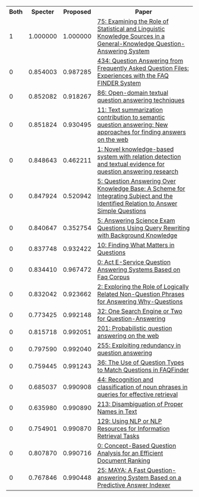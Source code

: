<html><table><tr>
<th>Both</th>
<th>Specter</th>
<th>Proposed</th>
<th>Paper</th>
</tr>
<tr>
<td>1</td>
<td>1.000000</td>
<td>1.000000</td>
<td><a href="https://www.semanticscholar.org/paper/7acb7b3e7ad16adbc68626cddd4bcba515b86e23">75: Examining the Role of Statistical and Linguistic Knowledge Sources in a General-Knowledge Question-Answering System</a></td>
</tr>
<tr>
<td>0</td>
<td>0.854003</td>
<td>0.987285</td>
<td><a href="https://www.semanticscholar.org/paper/e78cabd2f0a8bc2487bf77fa5c62657ed589f64e">434: Question Answering from Frequently Asked Question Files: Experiences with the FAQ FINDER System</a></td>
</tr>
<tr>
<td>0</td>
<td>0.852082</td>
<td>0.918267</td>
<td><a href="https://www.semanticscholar.org/paper/c56aabefca3fcc845f8ca03cd781c6f1bb715fda">86: Open-domain textual question answering techniques</a></td>
</tr>
<tr>
<td>0</td>
<td>0.851824</td>
<td>0.930495</td>
<td><a href="https://www.semanticscholar.org/paper/df0e9375a82250c55f4ba9acfd5401fc1934b17b">11: Text summarization contribution to semantic question answering: New approaches for finding answers on the web</a></td>
</tr>
<tr>
<td>0</td>
<td>0.848643</td>
<td>0.462211</td>
<td><a href="https://www.semanticscholar.org/paper/6bbcc894755af633d9c502e0236b2b08c06072b3">1: Novel knowledge-based system with relation detection and textual evidence for question answering research</a></td>
</tr>
<tr>
<td>0</td>
<td>0.847924</td>
<td>0.520942</td>
<td><a href="https://www.semanticscholar.org/paper/8183e376d1de3a1466e09b187258b29916eaefc0">5: Question Answering Over Knowledge Base: A Scheme for Integrating Subject and the Identified Relation to Answer Simple Questions</a></td>
</tr>
<tr>
<td>0</td>
<td>0.840647</td>
<td>0.352754</td>
<td><a href="https://www.semanticscholar.org/paper/963c62b7c4b44ff1fe6aa1f45fa8a7d62b3d5051">5: Answering Science Exam Questions Using Query Rewriting with Background Knowledge</a></td>
</tr>
<tr>
<td>0</td>
<td>0.837748</td>
<td>0.932422</td>
<td><a href="https://www.semanticscholar.org/paper/ba47c1c90a802036f8004e2d2dd2f1370df1837f">10: Finding What Matters in Questions</a></td>
</tr>
<tr>
<td>0</td>
<td>0.834410</td>
<td>0.967472</td>
<td><a href="https://www.semanticscholar.org/paper/d8b560e70ae4d9625697efb3c37870e035bfc0eb">0: Act E-Service Question Answering Systems Based on Faq Corpus</a></td>
</tr>
<tr>
<td>0</td>
<td>0.832042</td>
<td>0.923662</td>
<td><a href="https://www.semanticscholar.org/paper/0d29ac4b929a7c99e0e07f95e8c336a0ab3c5850">2: Exploring the Role of Logically Related Non-Question Phrases for Answering Why-Questions</a></td>
</tr>
<tr>
<td>0</td>
<td>0.773425</td>
<td>0.992148</td>
<td><a href="https://www.semanticscholar.org/paper/df99ec50bed2343ab66196c836432a4f70dc38e9">32: One Search Engine or Two for Question-Answering</a></td>
</tr>
<tr>
<td>0</td>
<td>0.815718</td>
<td>0.992051</td>
<td><a href="https://www.semanticscholar.org/paper/8acb7f72c9e83528b9bbb75381fe1b719d1db7cb">201: Probabilistic question answering on the web</a></td>
</tr>
<tr>
<td>0</td>
<td>0.797590</td>
<td>0.992040</td>
<td><a href="https://www.semanticscholar.org/paper/12fc6f855f58869cf81743b9be0df1380c17f4d0">255: Exploiting redundancy in question answering</a></td>
</tr>
<tr>
<td>0</td>
<td>0.759445</td>
<td>0.991243</td>
<td><a href="https://www.semanticscholar.org/paper/0e589b71212cc9e95303e7102d022d1594aa783f">36: The Use of Question Types to Match Questions in FAQFinder</a></td>
</tr>
<tr>
<td>0</td>
<td>0.685037</td>
<td>0.990908</td>
<td><a href="https://www.semanticscholar.org/paper/ac52fdb033f3114d7f642400a561f5190dd6ab30">44: Recognition and classification of noun phrases in queries for effective retrieval</a></td>
</tr>
<tr>
<td>0</td>
<td>0.635980</td>
<td>0.990890</td>
<td><a href="https://www.semanticscholar.org/paper/a51be478b6c11f1c61192e563b6f6ae2ef48b9fa">213: Disambiguation of Proper Names in Text</a></td>
</tr>
<tr>
<td>0</td>
<td>0.754901</td>
<td>0.990870</td>
<td><a href="https://www.semanticscholar.org/paper/9e678bfb64960da59b353ac1d3ab5e0c047d470a">129: Using NLP or NLP Resources for Information Retrieval Tasks</a></td>
</tr>
<tr>
<td>0</td>
<td>0.807870</td>
<td>0.990716</td>
<td><a href="https://www.semanticscholar.org/paper/cabd0d5f3593761cd23c434776ef4bd5aecaad29">0: Concept-Based Question Analysis for an Efficient Document Ranking</a></td>
</tr>
<tr>
<td>0</td>
<td>0.767846</td>
<td>0.990448</td>
<td><a href="https://www.semanticscholar.org/paper/5ab13d1315552f07f539fdd1416096b445301d70">25: MAYA: A Fast Question-answering System Based on a Predictive Answer Indexer</a></td>
</tr>
</table></html>
